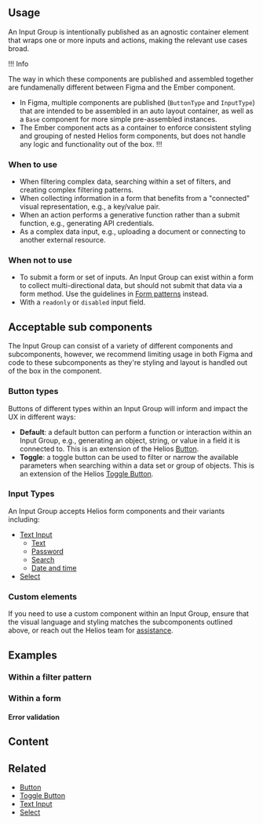 ## Usage

An Input Group is intentionally published as an agnostic container element that wraps one or more inputs and actions, making the relevant use cases broad.

!!! Info

The way in which these components are published and assembled together are fundamenally different between Figma and the Ember component.

- In Figma, multiple components are published (`ButtonType` and `InputType`) that are intended to be assembled in an auto layout container, as well as a `Base` component for more simple pre-assembled instances.
- The Ember component acts as a container to enforce consistent styling and grouping of nested Helios form components, but does not handle any logic and functionality out of the box. <!-- Consider if we want to say this -->
!!!

### When to use

- When filtering complex data, searching within a set of filters, and creating complex filtering patterns.
- When collecting information in a form that benefits from a "connected" visual representation, e.g., a key/value pair.
- When an action performs a generative function rather than a submit function, e.g., generating API credentials.
- As a complex data input, e.g., uploading a document or connecting to another external resource.

### When not to use

- To submit a form or set of inputs. An Input Group can exist within a form to collect multi-directional data, but should not submit that data via a form method. Use the guidelines in [Form patterns](/patterns/form-patterns) instead.
- With a `readonly` or `disabled` input field. <!-- Add something else in here -->

## Acceptable sub components

The Input Group can consist of a variety of different components and subcomponents, however, we recommend limiting usage in both Figma and code to these subcomponents as they're styling and layout is handled out of the box in the component.

### Button types

Buttons of different types within an Input Group will inform and impact the UX in different ways:

- **Default**: a default button can perform a function or interaction within an Input Group, e.g., generating an object, string, or value in a field it is connected to. This is an extension of the Helios [Button](/components/button).
- **Toggle**: a toggle button can be used to filter or narrow the available parameters when searching within a data set or group of objects. This is an extension of the Helios [Toggle Button](/components/toggle-button).

### Input Types

An Input Group accepts Helios form components and their variants including:

- [Text Input](/components/form/text-input)
    - [Text](/components/form/text-input#text)
    - [Password](/components/form/text-input#password)
    - [Search](/components/form/text-input#search)
    - [Date and time](/components/form/text-input#date-and-time)
- [Select](/components/form/select)

### Custom elements

If you need to use a custom component within an Input Group, ensure that the visual language and styling matches the subcomponents outlined above, or reach out the Helios team for [assistance](/about/support).

## Examples

### Within a filter pattern

### Within a form

#### Error validation

## Content

## Related

- [Button](/components/button)
- [Toggle Button](/components/toggle-button)
- [Text Input](/components/form/text-input)
- [Select](/components/form/select)